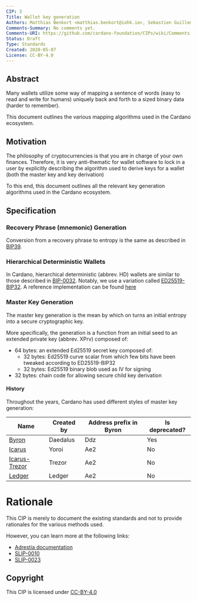 ```yaml
---
CIP: 3
Title: Wallet key generation
Authors: Matthias Benkort <matthias.benkort@iohk.io>, Sebastien Guillemot <sebastien@emurgo.io>
Comments-Summary: No comments yet.
Comments-URI: https://github.com/cardano-foundation/CIPs/wiki/Comments:CIP-0003
Status: Draft
Type: Standards
Created: 2020-05-07
License: CC-BY-4.0
---
```


## Abstract

Many wallets utilize some way of mapping a sentence of words (easy to read and write for humans) uniquely back and forth to a sized binary data (harder to remember).

This document outlines the various mapping algorithms used in the Cardano ecosystem.

## Motivation

The philosophy of cryptocurrencies is that you are in charge of your own finances. Therefore, it is very anti-thematic for wallet software to lock in a user by explicitly describing the algorithm used to derive keys for a wallet (both the master key and key derivation)

To this end, this document outlines all the relevant key generation algorithms used in the Cardano ecosystem.

## Specification

### Recovery Phrase (mnemonic) Generation

Conversion from a recovery phrase to entropy is the same as described in [BIP39](https://github.com/bitcoin/bips/blob/master/bip-0039/bip-0039-wordlists.md).

### Hierarchical Deterministic Wallets

In Cardano, hierarchical deterministic (abbrev. HD) wallets are similar to those described in [BIP-0032](https://github.com/bitcoin/bips/blob/master/bip-0032.mediawiki). Notably, we use a variation called [ED25519-BIP32](https://github.com/input-output-hk/adrestia/raw/master/user-guide/static/Ed25519_BIP.pdf). A reference implementation can be found [here](https://docs.rs/ed25519-bip32/)

### Master Key Generation

The master key generation is the mean by which on turns an initial entropy into a secure cryptographic key.

More specifically, the generation is a function from an initial seed to an extended private key (abbrev. XPrv) composed of:

- 64 bytes: an extended Ed25519 secret key composed of:
  - 32 bytes: Ed25519 curve scalar from which few bits have been tweaked according to ED25519-BIP32
  - 32 bytes: Ed25519 binary blob used as IV for signing
- 32 bytes: chain code for allowing secure child key derivation

#### History

Throughout the years, Cardano has used different styles of master key generation:

|  Name                         |  Created by |  Address prefix in Byron |  Is deprecated? |
|-------------------------------|-------------|--------------------------|-----------------|
|  [Byron](./Byron.md)          |  Daedalus   |  Ddz                     |  Yes            |
|  [Icarus](./Icarus.md)        |  Yoroi      |  Ae2                     |  No             |
|  [Icarus-Trezor](./Icarus.md) |  Trezor     |  Ae2                     |  No             |
|  [Ledger](./Ledger.md)        |  Ledger     |  Ae2                     |  No             |

# Rationale

This CIP is merely to document the existing standards and not to provide rationales for the various methods used.

However, you can learn more at the following links:

- [Adrestia documentation](https://input-output-hk.github.io/adrestia/docs/key-concepts/hierarchical-deterministic-wallets/)
- [SLIP-0010](https://github.com/satoshilabs/slips/blob/master/slip-0010.md)
- [SLIP-0023](https://github.com/satoshilabs/slips/blob/master/slip-0023.md)

## Copyright

This CIP is licensed under [CC-BY-4.0](https://creativecommons.org/licenses/by/4.0/legalcode)
